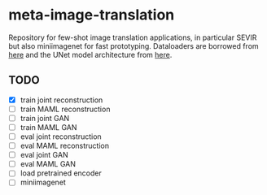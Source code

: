 # meta-image-translation

Repository for few-shot image translation applications, in particular SEVIR but also miniimagenet for fast prototyping. 
Dataloaders are borrowed from [here](https://github.com/junyanz/pytorch-CycleGAN-and-pix2pix) and the UNet model architecture from [here](https://github.com/milesial/Pytorch-UNet). 

## TODO

- [x] train joint reconstruction
- [ ] train MAML reconstruction
- [ ] train joint GAN
- [ ] train MAML GAN
- [ ] eval joint reconstruction
- [ ] eval MAML reconstruction
- [ ] eval joint GAN
- [ ] eval MAML GAN
- [ ] load pretrained encoder
- [ ] miniimagenet
